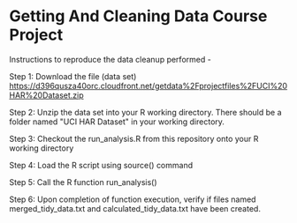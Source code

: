 # Getting And Cleaning Data Course Project

Instructions to reproduce the data cleanup performed - 

Step 1: Download the file (data set) https://d396qusza40orc.cloudfront.net/getdata%2Fprojectfiles%2FUCI%20HAR%20Dataset.zip

Step 2: Unzip the data set into your R working directory. There should be a folder named "UCI HAR Dataset" in your working directory.

Step 3: Checkout the run_analysis.R from this repository onto your R working directory

Step 4: Load the R script using source() command

Step 5: Call the R function run_analysis() 

Step 6: Upon completion of function execution, verify if files named merged_tidy_data.txt and calculated_tidy_data.txt have been created.
